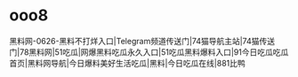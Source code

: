 # ooo8
黑料网-0626-黑料不打烊入口|Telegram频道传送门|74猫导航主站|74猫传送门|78黑料网|51吃瓜|网爆黑料吃瓜永久入口|51吃瓜黑料爆料入口|91今日吃瓜吃瓜首页|黑料网导航|今日爆料美好生活吃瓜|黑料|今日吃瓜在线|881比鸭
